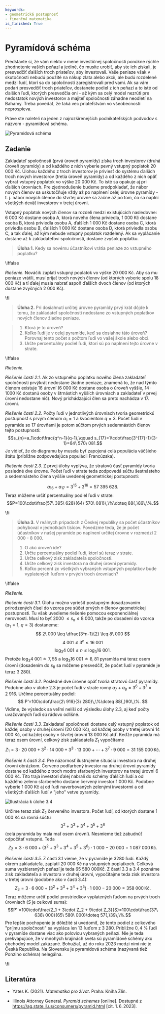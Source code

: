 ```yaml
---
keywords:
- geometrická postupnosť
- finančná matematika
is_finished: True
---
```


# Pyramídová schéma

Predstavte si, že vám niekto v mene investičnej spoločnosti ponúkne 
rýchle zhodnotenie vašich peňazí a jediné, čo musíte urobiť, aby ste ich získali,
je presvedčiť ďalších troch priateľov, aby investovali. Vaše peniaze však v
skutočnosti nebudú použité na nákup zlata alebo akcií, ale budú rozdelené
medzi ľudí, ktorí sa do spoločnosti zaregistrovali pred vami. Ak sa vám podarí
presvedčiť troch priateľov, dostanete podiel z ich peňazí a
to isté od ďalších ľudí, ktorých presvedčia oni - až kým sa celý model
nezrúti pre nedostatok nových investorov a majiteľ spoločnosti záhadne
neodletí na Bahamy. Treba povedať, že taká vec priateľstvám vo všeobecnosti
neprospieva.

Práve ste naleteli na jeden z najrozšírenejších podnikateľských podvodov s názvom - pyramídová schéma.

![Pyramídová schéma](pyramida.png)

## Zadanie 
Zakladateľ spoločnosti (prvá úroveň pyramídy) získa troch investorov
(druhá úroveň pyramídy) a od každého z nich vyberie pevný vstupný poplatok
20 000 Kč. Úlohou každého z troch investorov je priviesť do systému ďalších 
troch nových investorov (tretia úroveň pyramídy) a od každého z nich opäť vybrať
vstupný poplatok vo výške 20 000 Kč. To isté sa opakuje aj pri ďalších úrovniach. Pre
zjednodušenie budeme predpokladať, že nábor nových členov sa uskutočňuje vždy
až po naplnení celej úrovne pyramídy - t. j. nábor nových členov do
štvrtej úrovne sa začne až po tom, čo sa naplní všetkých deväť investorov v tretej
úrovni.

Vstupný poplatok nových členov sa rozdelí medzi existujúcich
nasledovne: 6 000 Kč dostane osoba A, ktorá nového člena priviedla,
1 000 Kč dostane osoba B, ktorá priviedla osobu A, ďalších
1 000 Kč dostane osoba C, ktorá priviedla osobu B, ďalších 1 000 Kč dostane osoba D, ktorá priviedla osobu C, a tak ďalej, až kým nebude vstupný poplatok rozdelený. Ak sa vyplácanie dostane až k zakladateľovi spoločnosti, dostane zvyšok poplatku.

> **Úloha 1.** 
> Kedy sa novému účastníkovi vrátia peniaze zo vstupného poplatku?

\iffalse

*Riešenie.* Nováčik zaplatí vstupný poplatok vo výške 20 000 Kč. Aby sa mu
peniaze vrátili, musí prijať troch nových členov (od ktorých vyberie spolu 18 000 Kč) 
a
tí ďalej musia nabrať aspoň ďalších dvoch členov (od ktorých dostane zvyšných 2 000
Kč).

\fi

>**Úloha 2.**
>Pri dosiahnutí určitej úrovne pyramídy prvý krát dôjde k tomu, že zakladateľ spoločnosti nedostane zo 
>vstupných poplatkov nových členov žiadne peniaze.

> 1. Ktorá je to úroveň?
> 2. Koľko ľudí je v celej pyramíde, keď sa dosiahne táto úroveň? 
> Porovnaj tento počet s počtom ľudí vo vašej škole alebo obci.
> 3. Určte percentuálny podiel ľudí, ktorí sú po naplnení tejto úrovne v strate.

\iffalse

*Riešenie.*

*Riešenie časti 2.1.* Ak zo vstupného poplatku nového člena
zakladateľ spoločnosti prvýkrát nedostane žiadne peniaze, znamená to, že nad týmto členom
existuje 16 úrovní (6 000 Kč dostane osoba o úroveň vyššie,  $14\cdot 1 000$ Kč dostanú osoby v štrnástich vyšších úrovniach a zakladateľ v prvej úrovni nedostane nič). Nový prichádzajúci člen sa preto nachádza v 17. úrovni.

*Riešenie časti 2.2.* Počty ľudí v jednotlivých úrovniach tvoria geometrickú
postupnosť s prvým členom $a_1=1$ a kvocientom $q=3$. 
Počet ľudí v pyramíde so 17 úrovňami je potom súčtom prvých sedemnástich členov tejto
postupnosti: $$s_{n}=a_1\cdot\frac{q^n-1}{q-1},\qquad
s_{17}=1\cdot\frac{3^{17}-1}{3-1}=64\ 570\ 081.$$ Je vidieť, že do diagramu by
musela byť zapojená celá populácia väčšieho štátu (približne zodpovedajúca populácii
Francúzska).


*Riešenie časti 2.3.* Z prvej úlohy vyplýva, že stratovú časť pyramídy tvoria
posledné dve úrovne. Počet ľudí v strate teda zodpovedá súčtu šestnásteho 
a sedemnásteho člena vyššie uvedenej geometrickej postupnosti:

$$
a_{16}+a_{17}=3^{15}+3^{16}=57\ 395\ 628.$$ 
Teraz môžeme určiť percentuálny podiel ľudí v strate:
$$P=100\cdot\frac{57\ 395\ 628}{64\ 570\ 081}\,\%\doteq 88{,}89\,\%.$$

\fi

>**Úloha 3.** 
>V reálnych prípadoch z Českej republiky sa počet účastníkov pohyboval v jednotkách 
>tisícov. Povedzme teda, že je počet účastníkov v našej
>pyramíde po naplnení určitej úrovne v rozmedzí 2 000 - 8 000.
>
>1.  O akú úroveň ide?
>2.  Určte percentuálny podiel ľudí, ktorí sú teraz v strate.
>3.  Určte celkový zisk zakladateľa spoločnosti.
>4.  Určte celkový zisk investora na druhej úrovni pyramídy.
>5.  Koľko percent zo všetkých vybraných vstupných poplatkov bude vyplatených ľuďom v prvých troch úrovniach? 

\iffalse

*Riešenie.*

*Riešenie časti 3.1.* Úlohu možno vyriešiť postupným dosadzovaním prirodzených čísel do
vzorca pre súčet prvých $n$ členov geometrickej postupnosti. Tu však uvedieme
riešenie pomocou exponenciálnej nerovnosti. Musí to byť 2000 $\leq s_n \leq 8\ 000$, takže po dosadení do vzorca ($a_1=1$, $q=3$) 
dostaneme: 
$$
2\ 000 \leq \dfrac{3^n-1}{2} \leq 8\ 000
$$ 
$$
4\ 001 \leq 3^n \leq 16\ 001
$$ 
$$
\log_3 4\ 001 \leq n \leq \log_3 16\ 001.
$$ 
Pretože
$\log_3 4\ 001 \doteq 7{,}55$ a $\log_3 16\ 001 \doteq 8{,}81$
pyramída má teraz osem úrovní (dosadením do $s_8$ sa môžeme presvedčiť, že počet ľudí v pyramíde je teraz 3 280).


*Riešenie časti 3.2.* Posledné dve úrovne opäť tvoria stratovú časť pyramídy.
Podobne ako v úlohe 2.3 je počet ľudí v strate rovný $a_7+a_8=3^6+3^7=2\ 916$.
Určíme percentuálny podiel: 
$$
P'=100\cdot\frac{2\ 916}{3\ 280}\,\%\doteq 88{,}90\,\%.
$$ 
Vidíme, že výsledok sa veľmi nelíši od výsledku úlohy
2.3, aj keď počty uvažovaných ľudí sú rádovo odlišné.

*Riešenie časti 3.3.* Zakladateľ spoločnosti dostane celý vstupný poplatok od každej osoby v druhej úrovni (20 000 Kč), od každej osoby v tretej úrovni 14 000 Kč, od každej osoby v štvrtej úrovni 13 000 Kč atď. Keďže pyramída má teraz osem úrovní, celkový zisk 
zakladateľa $Z_1$ vypočítame
$$Z_1=3\cdot 20\ 000 + 3^2\cdot 14\ 000 + 3^3\cdot 13\ 000 + \cdots + 3^7\cdot 9\ 000 = 31\  155\ 000\,\text{Kč}.$$

*Riešenie k časti 3.4.* Pre názornosť ilustrujeme situáciu investora na druhej úrovni obrázkom. Červeno podfarbený investor na druhej úrovni pyramídy dostane od každého z troch modro sfarbených investorov na tretej úrovni 6 000 Kč. Títo traja investori ďalej nabrali do schémy ďalších ľudí a od každého zeleno sfarbeného dostane
červený investor 1 000 Kč. Podobne vyberie 1 000 Kč aj od ľudí
naverbovaných zelenými investormi a od všetkých ďalších ľudí v "jeho" vetve pyramídy.

![Ilustrácia k úlohe 3.4](pyramida2.png)

Určime teraz zisk $Z_2$ červeného investora. Počet ľudí, od ktorých dostane 1 000 Kč
sa rovná súčtu $$3^2 + 3^3 + 3^4 + 3^5 + 3^6$$ (celá pyramída by mala mať osem úrovní).
Nesmieme tiež zabudnúť odpočítať vstupné. Teda 
$$Z_2=3\cdot 6\ 000 + (3^2+3^3 + 3^4 + 3^5 + 3^6 )\cdot 1\ 000 - 20\ 000 = 1\ 087\ 000\,\text{Kč}.$$


*Riešenie časti 3.5.* Z časti 3.1 vieme, že v pyramíde je 3280 ľudí. Každý
okrem zakladateľa, zaplatil 20 000 Kč na vstupných poplatkoch. Celková suma
vyzbieraných peňazí je teda 65 580 000Kč. Z častí 3.3 a 3.4 poznáme zisk zakladateľa
a investora v druhej úrovni, vypočítajme teda zisk investora v tretej úrovni
(podobne ako v časti 3.4): 
$$Z_3=3\cdot 6\ 000 + (3^2+3^3 + 3^4 + 3^5)\cdot 1\ 000 - 20\ 000 = 358\ 000\,\text{Kč}.$$
Teraz môžeme určiť podiel prostriedkov vyplatených ľuďom na prvých troch úrovniach
($S$ je celková suma): 
$$P''=100\cdot\frac{Z_1 + 3\cdot Z_2 + 9\cdot Z_3}{S}=100\cdot\frac{37\ 638\ 000}{65\ 580\ 000}\doteq 57{,}39\,\%.$$
Pre lepšie pochopenie je dôležité si uvedomiť, že tento podiel z celkového "príjmu spoločnosti" sa vypláca len 13 ľuďom z 3 280. Približne $0{,}4\ \%$ ľudí v pyramíde dostane viac ako polovicu vybraných peňazí. Nie je teda prekvapujúce, že v
mnohých krajinách sveta sú pyramídové schémy ako obchodný model zakázané. 
Bohužiaľ, až do roku 2023 medzi nimi nie je Česká Republika.
Na Slovensku je pyramídová schéma (nazývaná tiež Ponziho schéma) nelegálna.

\fi

## Literatúra

* Yates K. (2021). *Matematika pro život*. Praha: Kniha Zlín.

* Illinois Attorney General. *Pyramid schemes* [online]. Dostupné z
<https://ag.state.il.us/consumers/pyramid.html> [cit. 1. 6. 2023].